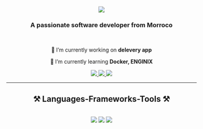 
<h1 align="center">
    <img src="https://readme-typing-svg.herokuapp.com/?font=Righteous&size=35&center=true&vCenter=true&width=500&height=70&duration=4000&lines=Hi+There!+👋;+I'm+Hamza+Errabbane!;" />
</h1>

<h3 align="center">A passionate software developer from Morroco </h3>

<br/>

<div align="center">
 
 🔭 I’m currently working on **delevery app**
 
 🌱 I’m currently learning **Docker, ENGINIX**


 </div>
 
<div align="center"> 
  <a href="mailto:hmzaeer@gmail.com">
    <img src="https://img.shields.io/badge/Gmail-333333?style=for-the-badge&logo=gmail&logoColor=red" />
  </a>
  <a href="https://www.linkedin.com/in/hamza-errabbane-5ba243273" target="_blank">
    <img src="https://img.shields.io/badge/LinkedIn-0077B5?style=for-the-badge&logo=linkedin&logoColor=white" target="_blank" />
  </a>
  <a href="https://hamzaerrhh.github.io/portfolio" target="_blank">
     <img src="https://img.shields.io/badge/Portfolio-FF5722?style=for-the-badge&logo=todoist&logoColor=white" target="_blank" /> <!-- sqlite, safari, google-chrome are other good icon options -->
  </a>
</div>

 <hr/>
 
<h2 align="center">⚒️ Languages-Frameworks-Tools ⚒️</h2>
<br/>
<div align="center">
    <img src="https://skillicons.dev/icons?i=react,mui,html,css,vscode,github,figma,tailwind,git,framer" />
    <img src="https://skillicons.dev/icons?i=nodejs,javascript,typescript,express,nginx,mongodb,go,nextjs,aws" />
        <img src="https://skillicons.dev/icons?i=docker,websocketredis,kubernetes" /><br>
</div>




<br/>
